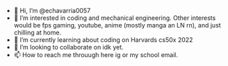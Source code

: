 - 👋 Hi, I’m @echavarria0057
- 👀 I’m interested in coding and mechanical engineering. Other interests would be fps gaming, youtube, anime (mostly manga an LN rn), and just chilling at home.
- 🌱 I’m currently learning about coding on Harvards cs50x 2022
- 💞️ I’m looking to collaborate on idk yet.
- 📫 How to reach me throuugh here ig or my school email.

<!---
echavarria0057/echavarria0057 is a ✨ special ✨ repository because its `README.md` (this file) appears on your GitHub profile.
You can click the Preview link to take a look at your changes.
--->
